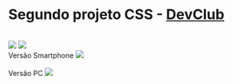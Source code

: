 <h1>Segundo projeto CSS - <a href= "https://plataforma.devclub.com.br/>DevClub"> DevClub</a></h1>
<br>
<img src="https://img.shields.io/badge/HTML5-E34F26?style=for-the-badge&logo=html5&logoColor=white">
<img src="https://img.shields.io/badge/CSS3-1572B6?style=for-the-badge&logo=css3&logoColor=white">
<br>
Versão Smartphone
<img src="https://github.com/Dionisio-Gabriel/Easy-Shopping/blob/main/img/cellphone.png?raw=true" />
<br>
<br>
Versão PC
<img src="https://github.com/Dionisio-Gabriel/Easy-Shopping/blob/main/img/laptop.png?raw=true" />
